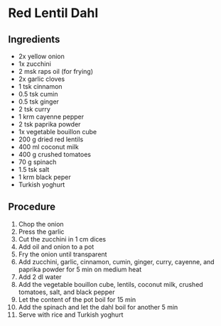 # Red Lentil Dahl
## Ingredients
- 2x yellow onion
- 1x zucchini
- 2 msk raps oil (for frying)
- 2x garlic cloves
- 1 tsk cinnamon
- 0.5 tsk cumin
- 0.5 tsk ginger
- 2 tsk curry
- 1 krm cayenne pepper
- 2 tsk paprika powder
- 1x vegetable bouillon cube
- 200 g dried red lentils
- 400 ml coconut milk
- 400 g crushed tomatoes
- 70 g spinach
- 1.5 tsk salt
- 1 krm black peper
- Turkish yoghurt
## Procedure
1. Chop the onion
2. Press the garlic
3. Cut the zucchini in 1 cm dices
4. Add oil and onion to a pot
5. Fry the onion until transparent
6. Add zucchini, garlic, cinnamon, cumin, ginger, curry, cayenne, and paprika powder for 5 min on medium heat
7. Add 2 dl water
8. Add the vegetable bouillon cube, lentils, coconut milk, crushed tomatoes, salt, and black pepper
9. Let the content of the pot boil for 15 min
10. Add the spinach and let the dahl boil for another 5 min
11. Serve with rice and Turkish yoghurt
